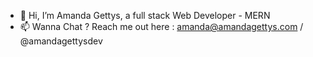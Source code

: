 - 👋 Hi, I’m Amanda Gettys, a full stack Web Developer - MERN 
- 📫 Wanna Chat ? Reach me out here : amanda@amandagettys.com / 
                                      @amandagettysdev 

<!---
afgettys/afgettys is a ✨ special ✨ repository because its `README.md` (this file) appears on your GitHub profile.
You can click the Preview link to take a look at your changes.
--->
